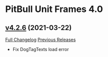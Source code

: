 # PitBull Unit Frames 4.0

## [v4.2.6](https://github.com/nebularg/PitBull4/tree/v4.2.6) (2021-03-22)
[Full Changelog](https://github.com/nebularg/PitBull4/compare/v4.2.5...v4.2.6) [Previous Releases](https://github.com/nebularg/PitBull4/releases)

- Fix DogTagTexts load error  
